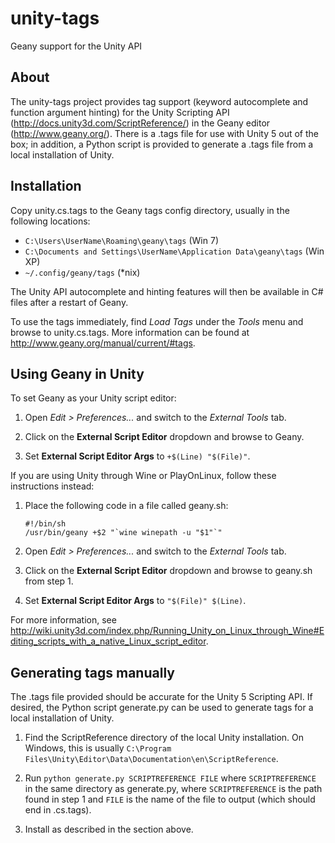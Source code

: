 unity-tags
==========

Geany support for the Unity API


About
-----

The unity-tags project provides tag support (keyword autocomplete and function 
argument hinting) for the Unity Scripting API 
(<http://docs.unity3d.com/ScriptReference/>) in the Geany editor 
(<http://www.geany.org/>). There is a .tags file for use with Unity 5 out of 
the box; in addition, a Python script is provided to generate a .tags file from 
a local installation of Unity.


Installation
------------

Copy unity.cs.tags to the Geany tags config directory, usually in the following 
locations:

*   `C:\Users\UserName\Roaming\geany\tags` (Win 7)
*   `C:\Documents and Settings\UserName\Application Data\geany\tags` (Win XP)
*   `~/.config/geany/tags` (*nix)

The Unity API autocomplete and hinting features will then be available in C# 
files after a restart of Geany.

To use the tags immediately, find *Load Tags* under the *Tools* menu and browse 
to unity.cs.tags. More information can be found at 
<http://www.geany.org/manual/current/#tags>.


Using Geany in Unity
--------------------

To set Geany as your Unity script editor:

1.  Open *Edit > Preferences...* and switch to the *External Tools* tab.

2.  Click on the **External Script Editor** dropdown and browse to Geany.

3.  Set **External Script Editor Args** to `+$(Line) "$(File)"`.

If you are using Unity through Wine or PlayOnLinux, follow these instructions 
instead:

1.  Place the following code in a file called geany.sh:
    
        #!/bin/sh
        /usr/bin/geany +$2 "`wine winepath -u "$1"`"

2.  Open *Edit > Preferences...* and switch to the *External Tools* tab.

2.  Click on the **External Script Editor** dropdown and browse to geany.sh 
    from step 1.

3.  Set **External Script Editor Args** to `"$(File)" $(Line)`.

For more information, see 
<http://wiki.unity3d.com/index.php/Running_Unity_on_Linux_through_Wine#Editing_scripts_with_a_native_Linux_script_editor>.


Generating tags manually
------------------------

The .tags file provided should be accurate for the Unity 5 Scripting API. If 
desired, the Python script generate.py can be used to generate tags for a local 
installation of Unity.

1.  Find the ScriptReference directory of the local Unity installation. On 
    Windows, this is usually `C:\Program 
    Files\Unity\Editor\Data\Documentation\en\ScriptReference`.

2.  Run `python generate.py SCRIPTREFERENCE FILE` where `SCRIPTREFERENCE` in 
    the same directory as generate.py, where `SCRIPTREFERENCE` is the path 
    found in step 1 and `FILE` is the name of the file to output (which should 
    end in .cs.tags).

3.  Install as described in the section above.
